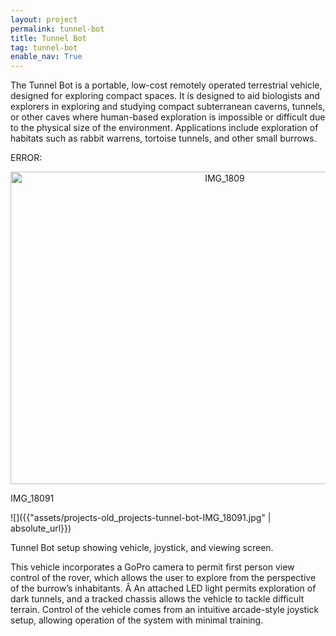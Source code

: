 ```yaml
---
layout: project
permalink: tunnel-bot
title: Tunnel Bot
tag: tunnel-bot
enable_nav: True
---
```

The Tunnel Bot is a portable, low-cost remotely operated terrestrial vehicle, designed for exploring compact spaces. It is designed to aid biologists and explorers in exploring and studying compact subterranean caverns, tunnels, or other caves where human-based exploration is impossible or difficult due to the physical size of the environment. Applications include exploration of habitats such as rabbit warrens, tortoise tunnels, and other small burrows.

ERROR: <p style="text-align: center;"><a href="https://e4e.ucsd.edu/tunnel-bot/attachment/img_1809-2#main" rel="attachment wp-att-2678"><img class="aligncenter wp-image-2678" decoding="async" fetchpriority="high" height="500" src="https://e4e.ucsd.edu/wp-content/uploads/IMG_18091.jpg" title="IMG_1809" width="670"/></a></p>

IMG_18091

![]({{"assets/projects-old_projects-tunnel-bot-IMG_18091.jpg" | absolute_url}})

Tunnel Bot setup showing vehicle, joystick, and viewing screen.

This vehicle incorporates a GoPro camera to permit first person view control of the rover, which allows the user to explore from the perspective of the burrow’s inhabitants. Â An attached LED light permits exploration of dark tunnels, and a tracked chassis allows the vehicle to tackle difficult terrain. Control of the vehicle comes from an intuitive arcade-style joystick setup, allowing operation of the system with minimal training.
   